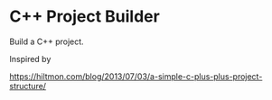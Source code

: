 # C++ Project Builder

Build a C++ project.

Inspired by

https://hiltmon.com/blog/2013/07/03/a-simple-c-plus-plus-project-structure/
